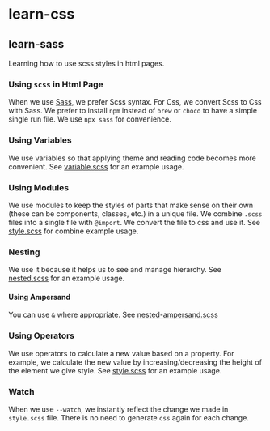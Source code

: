 # learn-css

## learn-sass

Learning how to use scss styles in html pages.

### Using `scss` in Html Page

When we use [Sass](https://sass-lang.com/), we prefer Scss syntax. For Css,
we convert Scss to Css with Sass. We prefer to install `npm` instead of `brew`
or `choco` to have a simple single run file. We use `npx sass` for convenience.

### Using Variables

We use variables so that applying theme and reading code becomes more
convenient. See [variable.scss](sass/variable.scss) for an example usage.

### Using Modules

We use modules to keep the styles of parts that make sense on their own (these
can be components, classes, etc.) in a unique file. We combine `.scss` files
into a single file with `@import`. We convert the file to css and use it. See
[style.scss](sass/style.scss) for combine example usage.

### Nesting

We use it because it helps us to see and manage hierarchy. See
[nested.scss](sass/nested.scss) for an example usage.

#### Using Ampersand

You can use `&` where appropriate. See
[nested-ampersand.scss](sass/nested-ampersand.scss)

### Using Operators

We use operators to calculate a new value based on a property. For example, we
calculate the new value by increasing/decreasing the height of the element we
give style. See [style.scss](sass/style.scss) for an example usage.

### Watch

When we use `--watch`, we instantly reflect the change we made in `style.scss`
file. There is no need to generate `css` again for each change.
